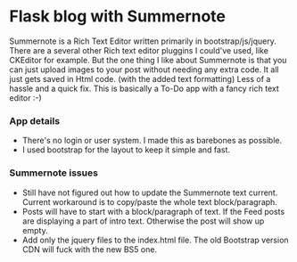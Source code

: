 
# Flask blog with Summernote

Summernote is a Rich Text Editor written primarily in bootstrap/js/jquery. 
There are a several other Rich text editor pluggins I could've used, like CKEditor for example. 
But the one thing I like about Summernote is that you can just upload images to your post without needing 
any extra code. It all just gets saved in Html code. (with the added text formatting) 
Less of a hassle and a quick fix. This is basically a To-Do app with a fancy rich text editor :-) 

### App details

* There's no login or user system. I made this as barebones as possible. 
* I used bootstrap for the layout to keep it simple and fast.

### Summernote issues

* Still have not figured out how to update the Summernote text current. Current workaround is to copy/paste the whole text block/paragraph.
* Posts will have to start with a block/paragraph of text. If the Feed posts are displaying a part of intro text. Otherwise the post will show up empty.
* Add only the jquery files to the index.html file. The old Bootstrap version CDN will fuck with the new BS5 one.











